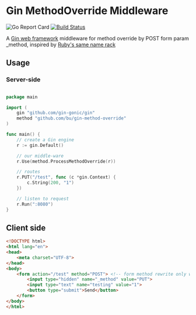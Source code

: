 # Gin MethodOverride Middleware

![Go Report Card](https://goreportcard.com/badge/github.com/bu/gin-method-override)
[![Build Status](https://travis-ci.org/bu/gin-method-override.svg?branch=master)](https://travis-ci.org/bu/gin-method-override)

A [Gin web framework](https://github.com/gin-gonic/gin) middleware for method override by POST form param _method, inspired by [Ruby's same name rack](http://www.rubydoc.info/gems/rack/Rack/MethodOverride)

## Usage

### Server-side

```go

package main

import (
	gin "github.com/gin-gonic/gin"
	method "github.com/bu/gin-method-override"
)

func main() {
	// create a Gin engine
	r := gin.Default()

	// our middle-ware
	r.Use(method.ProcessMethodOverride(r))

	// routes
	r.PUT("/test", func (c *gin.Context) {
		c.String(200, "1")
	})

	// listen to request
	r.Run(":8080")
}

```

## Client side

```html
<!DOCTYPE html>
<html lang="en">
<head>
    <meta charset="UTF-8">
</head>
<body>
    <form action="/test" method="POST"> <!-- form method rewrite only works with POST request -->
        <input type="hidden" name="_method" value="PUT">
        <input type="text" name="testing" value="1">
        <button type="submit">Send</button>
    </form>
</body>
</html>
```
